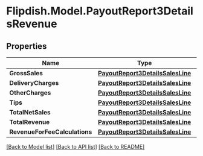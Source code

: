 # Flipdish.Model.PayoutReport3DetailsRevenue
## Properties

Name | Type | Description | Notes
------------ | ------------- | ------------- | -------------
**GrossSales** | [**PayoutReport3DetailsSalesLine**](PayoutReport3DetailsSalesLine.md) |  | [optional] 
**DeliveryCharges** | [**PayoutReport3DetailsSalesLine**](PayoutReport3DetailsSalesLine.md) |  | [optional] 
**OtherCharges** | [**PayoutReport3DetailsSalesLine**](PayoutReport3DetailsSalesLine.md) |  | [optional] 
**Tips** | [**PayoutReport3DetailsSalesLine**](PayoutReport3DetailsSalesLine.md) |  | [optional] 
**TotalNetSales** | [**PayoutReport3DetailsSalesLine**](PayoutReport3DetailsSalesLine.md) |  | [optional] 
**TotalRevenue** | [**PayoutReport3DetailsSalesLine**](PayoutReport3DetailsSalesLine.md) |  | [optional] 
**RevenueForFeeCalculations** | [**PayoutReport3DetailsSalesLine**](PayoutReport3DetailsSalesLine.md) |  | [optional] 

[[Back to Model list]](../README.md#documentation-for-models) [[Back to API list]](../README.md#documentation-for-api-endpoints) [[Back to README]](../README.md)

